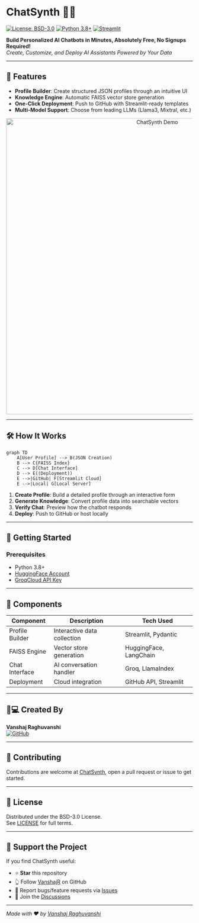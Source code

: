 # ChatSynth 🤖✨

[![License: BSD-3.0](https://img.shields.io/badge/License-AGPL--3.0-blue.svg)](https://opensource.org/licenses/AGPL-3.0)
[![Python 3.8+](https://img.shields.io/badge/Python-3.8%2B-blue.svg)](https://www.python.org/)
[![Streamlit](https://static.streamlit.io/badges/streamlit_badge_black_white.svg)](https://chatsynth.streamlit.app)

**Build Personalized AI Chatbots in Minutes, Absolutely Free, No Signups Required!**  
_Create, Customize, and Deploy AI Assistants Powered by Your Data_

---

## 🚀 Features

- **Profile Builder**: Create structured JSON profiles through an intuitive UI
- **Knowledge Engine**: Automatic FAISS vector store generation
- **One-Click Deployment**: Push to GitHub with Streamlit-ready templates
- **Multi-Model Support**: Choose from leading LLMs (Llama3, Mixtral, etc.)

<div align="center">
  <img src="https://raw.githubusercontent.com/VanshajR/ChatSynth/main/assets/demo.gif" width="800" alt="ChatSynth Demo">
</div>

---

## 🛠️ How It Works

```mermaid
graph TD
    A[User Profile] --> B(JSON Creation)
    B --> C{FAISS Index}
    C --> D[Chat Interface]
    D --> E((Deployment))
    E -->|GitHub| F[Streamlit Cloud]
    E -->|Local| G[Local Server]
```

1. **Create Profile**: Build a detailed profile through an interactive form
2. **Generate Knowledge**: Convert profile data into searchable vectors
3. **Verify Chat**: Preview how the chatbot responds
4. **Deploy**: Push to GitHub or host locally

---

## 🏁 Getting Started

### Prerequisites
- Python 3.8+
- [HuggingFace Account](https://huggingface.co/)
- [GroqCloud API Key](https://console.groq.com/)


---

## 🧩 Components

| Component | Description | Tech Used |
|-----------|-------------|-----------|
| Profile Builder | Interactive data collection | Streamlit, Pydantic |
| FAISS Engine | Vector store generation | HuggingFace, LangChain |
| Chat Interface | AI conversation handler | Groq, LlamaIndex |
| Deployment | Cloud integration | GitHub API, Streamlit |

---

## 👨💻 Created By

**Vanshaj Raghuvanshi**  
[![GitHub](https://img.shields.io/badge/Follow-VanshajR-black?logo=github)](https://github.com/VanshajR)

---

## 🤝 Contributing

Contributions are welcome at [ChatSynth](https://github.com/VanshajR/ChatSynth/), open a pull request or issue to get started.

---

## 📜 License

Distributed under the BSD-3.0 License.  
See [LICENSE](https://github.com/VanshajR/ChatSynth/blob/main/LICENSE) for full terms.

---

## 🌟 Support the Project

If you find ChatSynth useful:
- ⭐ **Star** this repository
- 👆 Follow [VanshajR](https://github.com/VanshajR) on GitHub
- 🐛 Report bugs/feature requests via [Issues](https://github.com/VanshajR/ChatSynth/issues)
- 💬 Join the [Discussions](https://github.com/VanshajR/ChatSynth/discussions)


---


_Made with ❤️ by [Vanshaj Raghuvanshi](https://github.com/VanshajR)_
